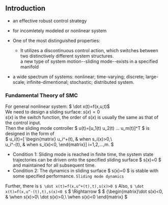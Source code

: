 ## Introduction
* an effective robust control strategy
* for incomletely modeled or nonlinear system
* One of the most distinguished properties:
    * It utilizes a discontinuous control action, which switches between two distinctively different system structures.  
    a new type of system motion--sliding mode--exists in a specified manifold  
    
* a wide spectrum of systems: nonlinear; time-varying; discrete; large-scale; infinite-dimentional; stochastic; distributed system.

### Fundamental Theory of SMC
For general nonlinear system: $ \dot x(t)=f(x,u,t)$  
We need to design a sliding surface: $s(x)=0$  
$s(x)$ is the switch function, the order of $s(x)$ is usually the same as that of the control input.  
Then the sliding mode controller $ u(t)=[u_1(t) u_2(t) ... u_m(t)]^T $ is designed in the form of  
$ u_i(t)=[
         \begin{matrix}
         u_i^+(t), & when s_i(x)>0,\\  
         u_i^-(t), & when s_i(x)<0,
         \end{matrix}]
         i=1,2,...,m. $

* Condition 1: Sliding mode is reached in finite time, the system state trajectories can be driven onto the specified sliding surface $ s(x)=0 $ and maintained for all subsequent time.
* Condition 2: The dynamics in sliding surface $ s(x)=0 $ is stable with some specified performance. `Sliding mode dynamics`

Further, there is ` $ \dot x(t)=f(x,u^+(t),t),s(x)>0 $ `
Also, ` $ \dot x(t)=f(x,u^-(t),t),s(x)<0 $ `
$ \Rightarrow $ $ {\begin{matrix}\dot s(x)<0, & \when s(x)>0\\ \dot s(x)>0,\\ \when s(x)<0 \end{matrix} $ 
